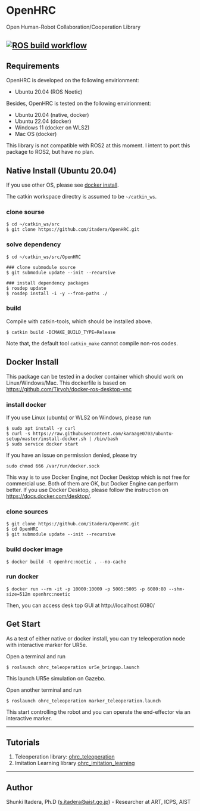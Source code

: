 # OpenHRC
Open Human-Robot Collaboration/Cooperation Library

[![ROS build workflow](https://github.com/itadera/OpenHRC/actions/workflows/build.yaml/badge.svg)](https://github.com/itadera/OpenHRC/actions/workflows/build.yaml)
---

## Requirements
OpenHRC is developed on the following envirionment:
- Ubuntu 20.04 (ROS Noetic)

Besides, OpenHRC is tested on the following envirionment:
 - Ubuntu 20.04 (native, docker)
 - Ubuntu 22.04 (docker)
 - Windows 11 (docker on WLS2)
 - Mac OS (docker)

This library is not compatible with ROS2 at this moment.
I intent to port this package to ROS2, but have no plan.

## Native Install (Ubuntu 20.04)

If you use other OS, please see [docker install](#docker-install).

The catkin workspace directry is assumed to be ``~/catkin_ws``.
### clone sourse
```
$ cd ~/catkin_ws/src
$ git clone https://github.com/itadera/OpenHRC.git 
```

### solve dependency
```
$ cd ~/catkin_ws/src/OpenHRC

### clone submodule source
$ git submodule update --init --recursive

### install dependency packages
$ rosdep update
$ rosdep install -i -y --from-paths ./ 
```

### build
Compile with catkin-tools, which should be installed above.

```
$ catkin build -DCMAKE_BUILD_TYPE=Release
```
Note that, the default tool `catkin_make` cannot compile non-ros codes.



## Docker Install
This package can be tested in a docker container which should work on Linux/Windows/Mac.
This dockerfile is based on https://github.com/Tiryoh/docker-ros-desktop-vnc

### install docker
If you use Linux (ubuntu) or WLS2 on Windows, please run
```
$ sudo apt install -y curl
$ curl -s https://raw.githubusercontent.com/karaage0703/ubuntu-setup/master/install-docker.sh | /bin/bash
$ sudo service docker start
```

If you have an issue on permission denied, please try
```
sudo chmod 666 /var/run/docker.sock
```

This way is to use Docker Engine, not Docker Desktop which is not free for commercial use.
Both of them are OK, but Docker Engine can perform better.
If you use Docker Desktop, please follow the instruction on https://docs.docker.com/desktop/.



### clone sources
```
$ git clone https://github.com/itadera/OpenHRC.git 
$ cd OpenHRC
$ git submodule update --init --recursive
```

### build docker image
```
$ docker build -t openhrc:noetic . --no-cache
```

### run docker 
```
$ docker run --rm -it -p 10000:10000 -p 5005:5005 -p 6080:80 --shm-size=512m openhrc:noetic
```
Then, you can access desk top GUI at 
http://localhost:6080/

## Get Start
As a test of either native or docker install, you can try teleoperation node with interactive marker for UR5e.

Open a terminal and run
```
$ roslaunch ohrc_teleoperation ur5e_bringup.launch
```
This launch UR5e simulation on Gazebo.

Open another terminal and run 
```
$ roslaunch ohrc_teleoperation marker_teleoperation.launch
```
This start controlling the robot and you can operate the end-effector via an interactive marker.


---
## Tutorials

1. Teleoperation library: [ohrc_teleoperation](./ohrc_teleoperation)
1. Imitation Learning library [ohrc_imitation_learning](./ohrc_imitation_learning)



---
## Author
Shunki Itadera, Ph.D (s.itadera@aist.go.jp) - Researcher at ART, ICPS, AIST
